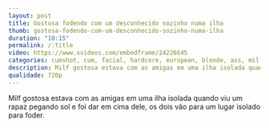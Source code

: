 ```yaml
---
layout: post
title: Gostosa fodendo com um desconhecido sozinho numa ilha
thumb: gostosa-fodendo-com-um-desconhecido-sozinho-numa-ilha
duration: "10:15"
permalink: /:title
video: https://www.xvideos.com/embedframe/24226645
categories: cumshot, cum, facial, hardcore, european, blonde, ass, milf, blowjob, busty, bigtits, bigass, big-ass, cum-on-face, euro, big-tits, cum-shot, cougar, hardcore-sex
description: Milf gostosa estava com as amigas em uma ilha isolada quando viu um rapaz pegando sol e foi dar em cima dele, os dois vão para um lugar isolado para foder.
qualidade: 720p
---
```

Milf gostosa estava com as amigas em uma ilha isolada quando viu um rapaz pegando sol e foi dar em cima dele, os dois vão para um lugar isolado para foder.